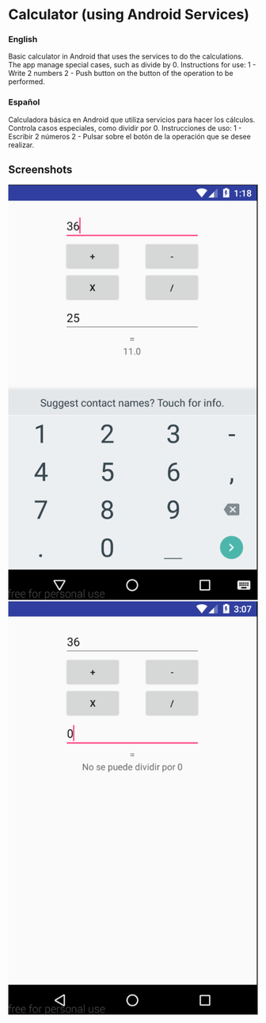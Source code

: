 # Calculator (using Android Services)
### English

Basic calculator in Android that uses the services to do the calculations.
The app manage special cases, such as divide by 0.
Instructions for use:
1 - Write 2 numbers
2 - Push button on the button of the operation to be performed.

### Español

Calculadora básica en Android que utiliza servicios para hacer los cálculos.
Controla casos especiales, como dividir por 0.
Instrucciones de uso:
1 - Escribir 2 números
2 - Pulsar sobre el botón de la operación que se desee realizar.

## Screenshots
![Calculator Screenshot1](./screenshots/calculadora1.PNG?raw=true)
![Calculator Screenshot1](./screenshots/calculadora2.PNG?raw=true)